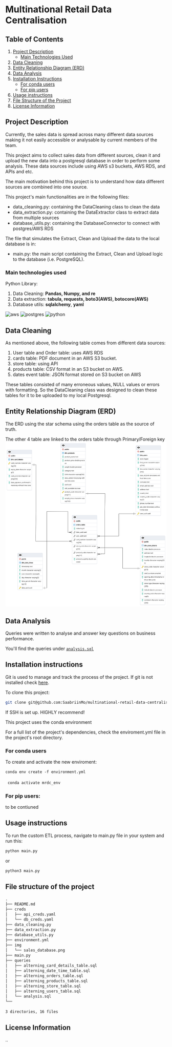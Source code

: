 # Multinational Retail Data Centralisation

## Table of Contents
1. [Project Description](#project-description)
    - [Main Technologies Used](#main-technologies-used)
2. [Data Cleaning](#data-cleaning)
3. [Entity Relationship Diagram (ERD)](#entity-relationship-diagram-erd)
4. [Data Analysis](#data-analysis)
5. [Installation Instructions](#installation-instructions)
    - [For conda users](#for-conda-users)
    - [For pip users](#for-pip-users)
6. [Usage instructions](#usage-instructions)
7. [File Structure of the Project](#file-structure-of-the-project)
8. [License Information](#license-information)

## Project Description
Currently, the sales data is spread across many different data sources making it not easily accessible or analysable by current members of the team.

This project aims to collect sales data from different sources, clean it and upload the new data into a postgresql database in order to perform some analysis. These data sources include using AWS s3 buckets, AWS RDS, and  APIs and etc.

The main motivation behind this project is to understand how data different sources are combined into one source.

This project's main functionalities are in the following files:

- data_cleaning.py: containing the DataCleaning class to clean the data
- data_extraction.py: containing the DataExtractor class to extract data from multiple sources
- database_utils.py: containing the DatabaseConnector to connect with postgres/AWS RDS

The file that simulates the Extract, Clean and Upload the  data to the local database is in:

- main.py: the main script containing the Extract, Clean and Upload logic to the database (i.e. PostgreSQL).


### Main technologies used

Python Library:
1. Data Cleaning: **Pandas, Numpy, and re**
2. Data extraction: **tabula, requests, boto3(AWS), botocore(AWS)**
3. Database utils: **sqlalchemy**, **yaml**

![aws](https://img.shields.io/badge/Amazon_AWS-FF9900?style=for-the-badge&logo=amazonaws&logoColor=white) ![postgres](https://img.shields.io/badge/PostgreSQL-316192?style=for-the-badge&logo=postgresql&logoColor=white) ![python](https://img.shields.io/badge/Python-FFD43B?style=for-the-badge&logo=python&logoColor=blue)


## Data Cleaning

As mentioned above, the following table comes from different data sources:

1. User table and Order table: uses AWS RDS
2. cards table: PDF document in an AWS S3 bucket.
3. store table: using API
4. products table: CSV format in an S3 bucket on AWS.
5. dates event table: JSON format stored on S3 bucket on AWS


These tables consisted of many erroneous values, NULL values or errors with formatting. So the DataCleaning class was designed to clean these tables for it to be uploaded to my local Postgresql.


## Entity Relationship Diagram (ERD)
The ERD using the star schema using the orders table as the source of truth.

The other 4 table are linked to the orders table through Primary/Foreign key
![ERD](img/sales_database.png)

## Data Analysis
Queries were written to analyse and answer key questions on business performance.

You'll find the queries under [```analysis.sql```](queries/analysis.sql)


## Installation instructions
Git is used to manage and track the process of the project. If git is not installed check [here](https://git-scm.com/book/en/v2/Getting-Started-Installing-Git).

To clone this project:

```bash
git clone git@github.com:SaabriinMo/multinational-retail-data-centralisation730.git
```

If SSH is set up. HIGHLY recommend!

This project uses the conda environment

For a full list of the project's dependencies, check the enviroment.yml file in the project's root directory.

### For conda users
To create and activate the new enviroment:

```bash
conda env create -f environment.yml

 conda activate mrdc_env
```

### For pip users:
to be contiuned 

## Usage instructions

To run the custom ETL process, navigate to main.py file in your system and run this:

```bash 
python main.py
```

or 

```bash 
python3 main.py
```

## File structure of the project

```
.
├── README.md
├── creds
│   ├── api_creds.yaml
│   └── db_creds.yaml
├── data_cleaning.py
├── data_extraction.py
├── database_utils.py
├── environment.yml
├── img
│   └── sales_database.png
├── main.py
├── queries
│   ├── alterning_card_details_table.sql
│   ├── alterning_date_time_table.sql
│   ├── alterning_orders_table.sql
│   ├── alterning_products_table.sql
│   ├── alterning_store_table.sql
│   ├── alterning_users_table.sql
│   └── analysis.sql
└──

3 directories, 16 files
```

## License Information
..